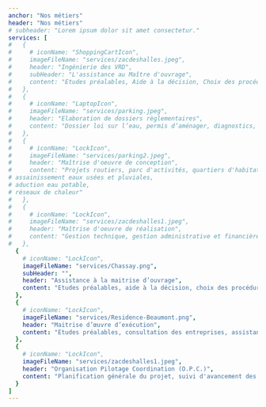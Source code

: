 ```yaml
---
anchor: "Nos métiers"
header: "Nos métiers"
# subheader: "Lorem ipsum dolor sit amet consectetur."
services: [
#   {
#     # iconName: "ShoppingCartIcon",
#     imageFileName: "services/zacdeshalles.jpeg",
#     header: "Ingénierie des VRD",
#     subHeader: "L'assistance au Maître d'ouvrage",
#     content: "Etudes préalables, Aide à la décision, Choix des procédures, Diagnostics, Dossiers de création et de réalisation de ZAC"
#   },
#   {
#     # iconName: "LaptopIcon",
#     imageFileName: "services/parking.jpeg",
#     header: "Elaboration de dossiers règlementaires",
#     content: "Dossier loi sur l’eau, permis d’aménager, diagnostics, assistance dossier ICPE Centre de tri (déchets), dossiers de création et de réalisation de ZAC"
#   },
#   {
#     # iconName: "LockIcon",
#     imageFileName: "services/parking2.jpeg",
#     header: "Maîtrise d'oeuvre de conception",
#     content: "Projets routiers, parc d'activités, quartiers d'habitats, éco quartiers, ZAC, centre de tri et de transfert de déchets, réseaux électriques, réseaux de télécommunications, éclairage public,
# assainissement eaux usées et pluviales,
# aduction eau potable,
# réseaux de chaleur"
#   },
#   {
#     # iconName: "LockIcon",
#     imageFileName: "services/zacdeshalles1.jpeg",
#     header: "Maîtrise d'oeuvre de réalisation",
#     content: "Gestion technique, gestion administrative et financière des projets et des travaux"
#   },
  {
    # iconName: "LockIcon",
    imageFileName: "services/Chassay.png",
    subHeader: "",
    header: "Assistance à la maitrise d’ouvrage",
    content: "Etudes préalables, aide à la décision, choix des procédures, diagnostics, dossiers de création et de réalisation"
  },
  {
    # iconName: "LockIcon",
    imageFileName: "services/Residence-Beaumont.png",
    header: "Maitrise d’œuvre d’exécution",
    content: "Etudes préalables, consultation des entreprises, assistance à la passation des contrats de travaux, visa des études d'exécution, direction et exécution des travaux, réception des travaux, dossier des ouvrages exécutés, achèvement de la mission"
  },
  {
    # iconName: "LockIcon",
    imageFileName: "services/zacdeshalles1.jpeg",
    header: "Organisation Pilotage Coordination (O.P.C.)",
    content: "Planification générale du projet, suivi d'avancement des tâches planifiées, suivi d'avancement des documents d'exécution et administratifs"
  }
]
---
```

